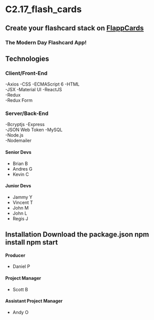 # C2.17_flash_cards

## Create your flashcard stack on [FlappCards](https://flappcards.com/about) 

### The Modern Day Flashcard App!


## Technologies 

### Client/Front-End
-Axios
-CSS
-ECMAScript 6
-HTML  
-JSX
-Material UI
-ReactJS    
-Redux  
-Redux Form  

### Server/Back-End
-Bcryptjs 
-Express  
-JSON Web Token
-MySQL  
-Node.js    
-Nodemailer


#### **Senior Devs**
- Brian B
- Andres G
- Kevin C

#### Junior Devs
- Jammy Y
- Vincent T
- John M
- John L
- Regis J



## Installation Download the package.json npm install npm start

#### Producer
- Daniel P

#### Project Manager
- Scott B
#### Assistant Project Manager
- Andy O
